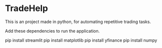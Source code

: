 # TradeHelp
This is an project made in python, for automating repetitive trading tasks.

Add these dependencies to run the application. 

pip install streamlit
pip install matplotlib
pip install yfinance
pip install numpy
